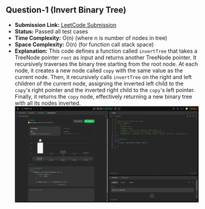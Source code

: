 ## Question-1 (Invert Binary Tree)

- **Submission Link:** [LeetCode Submission](https://leetcode.com/problems/invert-binary-tree/submissions/982845364/)
- **Status:** Passed all test cases
- **Time Complexity:** O(n) (where n is number of nodes in tree)
- **Space Complexity:** O(n) (for function call stack space)
- **Explanation:** This code defines a function called `invertTree` that takes a TreeNode pointer `root` as input and returns another TreeNode pointer. It recursively traverses the binary tree starting from the root node. At each node, it creates a new node called `copy` with the same value as the current node. Then, it recursively calls `invertTree` on the right and left children of the current node, assigning the inverted left child to the `copy`'s right pointer and the inverted right child to the `copy`'s left pointer. Finally, it returns the `copy` node, effectively returning a new binary tree with all its nodes inverted.
  ![Submission Photo](./Ques-1/image.png)

